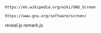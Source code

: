 ```
https://en.wikipedia.org/wiki/GNU_Screen
```
```
https://www.gnu.org/software/screen/
```

reveal.js
remark.js
